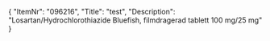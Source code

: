 {
  "ItemNr": "096216",
  "Title": "test",
  "Description": "Losartan/Hydrochlorothiazide Bluefish, filmdragerad tablett 100 mg/25 mg"
}